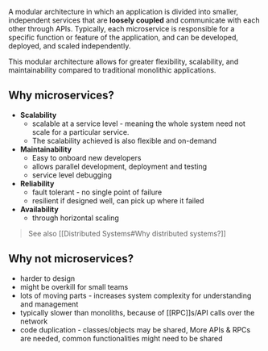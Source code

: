 A modular architecture in which an application is divided into smaller, independent services that are **loosely coupled** and communicate with each other through APIs. Typically, each microservice is responsible for a specific function or feature of the application, and can be developed, deployed, and scaled independently. 

This modular architecture allows for greater flexibility, scalability, and maintainability compared to traditional monolithic applications. 

## Why microservices?

- **Scalability** 
	-  scalable at a service level - meaning the whole system need not scale for a particular service. 
	- The scalability achieved is also flexible and on-demand
- **Maintainability**
	- Easy to onboard new developers
	- allows parallel development, deployment and testing
	- service level debugging
- **Reliability**
	- fault tolerant - no single point of failure
	- resilient if designed well, can pick up where it failed
- **Availability**
	- through horizontal scaling

> See also [[Distributed Systems#Why distributed systems?]]

## Why not microservices?
- harder to design
- might be overkill for small teams
- lots of moving parts - increases system complexity for understanding and management
- typically slower than monoliths, because of [[RPC]]s/API calls over the network
- code duplication - classes/objects may be shared, More APIs & RPCs are needed,  common functionalities might need to be shared